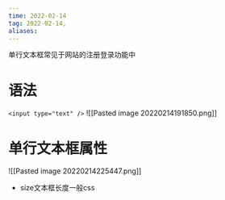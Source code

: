 ```yaml
---
time: 2022-02-14
tag: 2022-02-14, 
aliases:
---
```


单行文本框常见于网站的注册登录功能中

# 语法
`<input type="text" />`
![[Pasted image 20220214191850.png]]


# 单行文本框属性
 ![[Pasted image 20220214225447.png]]

 - size文本框长度一般css

